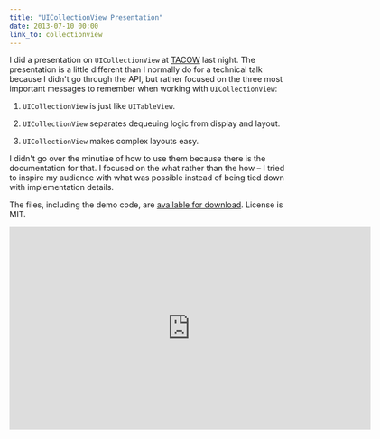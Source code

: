```yaml
---
title: "UICollectionView Presentation"
date: 2013-07-10 00:00
link_to: collectionview
---
```


<p>I did a presentation on <code>UICollectionView</code> at <a href="http://tacow.org">TACOW</a> last night. The presentation is a little different than I normally do for a technical talk because I didn't go through the API, but rather focused on the three most important messages to remember when working with <code>UICollectionView</code>:</p>

<ol>

<li>

<code>UICollectionView</code> is just like <code>UITableView</code>.</li>

<li>

<code>UICollectionView</code> separates dequeuing logic from display and layout.</li>

<li>

<code>UICollectionView</code> makes complex layouts easy.</li>

</ol>

<p>I didn't go over the minutiae of how to use them because there is the documentation for that. I focused on the what rather than the how – I tried to inspire my audience with what was possible instead of being tied down with implementation details.</p>

<p>The files, including the demo code, are <a href="http://static.ashfurrow.com/blog/uicollectionview.zip">available for download</a>. License is MIT.</p>

<div class="embed-responsive embed-responsive-16by9"><iframe data-image-dimensions="640x360" mozallowfullscreen="" allowfullscreen="" src="https://player.vimeo.com/video/70055414?wmode=opaque&amp;api=1" width="640" data-embed="true" webkitallowfullscreen="" frameborder="0" height="360" class="embed-responsive-item"></iframe></div>

<!-- more -->

